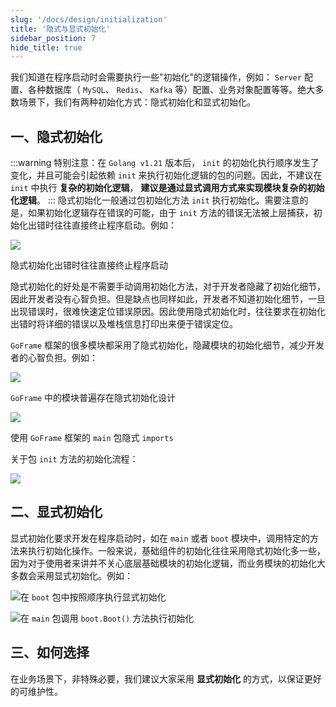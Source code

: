 ```yaml
---
slug: '/docs/design/initialization'
title: '隐式与显式初始化'
sidebar_position: 7
hide_title: true
---
```


我们知道在程序启动时会需要执行一些"初始化"的逻辑操作，例如： `Server` 配置、各种数据库（ `MySQL`、 `Redis`、 `Kafka` 等）配置、业务对象配置等等。绝大多数场景下，我们有两种初始化方式：隐式初始化和显式初始化。

## 一、隐式初始化
:::warning
特别注意：在 `Golang v1.21` 版本后， `init` 的初始化执行顺序发生了变化，并且可能会引起依赖 `init` 来执行初始化逻辑的包的问题。因此，不建议在 `init` 中执行 **复杂的初始化逻辑**， **建议是通过显式调用方式来实现模块复杂的初始化逻辑**。
:::
隐式初始化一般通过包初始化方法 `init` 执行初始化。需要注意的是，如果初始化逻辑存在错误的可能，由于 `init` 方法的错误无法被上层捕获，初始化出错时往往直接终止程序启动。例如：

![](/markdown/9190e5a8e2acf34a70442c6814a52327.png)

隐式初始化出错时往往直接终止程序启动

隐式初始化的好处是不需要手动调用初始化方法，对于开发者隐藏了初始化细节，因此开发者没有心智负担。但是缺点也同样如此，开发者不知道初始化细节，一旦出现错误时，很难快速定位错误原因。因此使用隐式初始化时，往往要求在初始化出错时将详细的错误以及堆栈信息打印出来便于错误定位。

`GoFrame` 框架的很多模块都采用了隐式初始化，隐藏模块的初始化细节，减少开发者的心智负担。例如：

![](/markdown/d019031d40a93f6318a933271d63c503.png)

`GoFrame` 中的模块普遍存在隐式初始化设计

![](/markdown/b0b839a86595ee57f2c5a1b39c559df0.png)

使用 `GoFrame` 框架的 `main` 包隐式 `imports`

关于包 `init` 方法的初始化流程：

![](/markdown/40b3b7c2b75dcb36be348c840ca0eb3e.png)

## 二、显式初始化

显式初始化要求开发在程序启动时，如在 `main` 或者 `boot` 模块中，调用特定的方法来执行初始化操作。一般来说，基础组件的初始化往往采用隐式初始化多一些，因为对于使用者来讲并不关心底层基础模块的初始化逻辑，而业务模块的初始化大多数会采用显式初始化。例如：

![](/markdown/0124c249f03cd1f9fd78fe0970ffbda6.png)在 `boot` 包中按照顺序执行显式初始化

![](/markdown/8417caae0e203d44d43c6bca369b3023.png)在 `main` 包调用 `boot.Boot()` 方法执行初始化

## 三、如何选择

在业务场景下，非特殊必要，我们建议大家采用 **显式初始化** 的方式，以保证更好的可维护性。